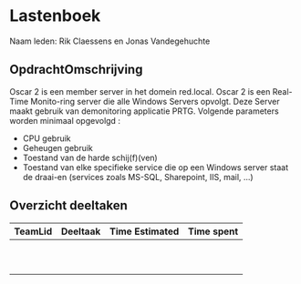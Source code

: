 # Lastenboek

Naam leden: Rik Claessens en Jonas Vandegehuchte

## OpdrachtOmschrijving

Oscar 2 is een member server in het domein red.local. Oscar 2 is een Real-Time Monito-ring server die alle Windows Servers opvolgt. Deze Server maakt gebruik van demonitoring applicatie PRTG.
Volgende parameters worden minimaal opgevolgd :
- CPU gebruik
- Geheugen gebruik
- Toestand van de harde schij(f)(ven)
- Toestand van elke specifieke service die op een Windows server staat de draai-en (services zoals MS-SQL, Sharepoint, IIS, mail, ...)

## Overzicht deeltaken

| TeamLid                     | Deeltaak          | Time Estimated | Time spent  |
| --------------              | --------------    | -------------- | ----------- |
|                             |                   |                |             |
|                             |                   |                |             |
|                             |                   |                |             |
|                             |                   |                |             |
|                             |                   |                |             |
|                             |                   |                |             |
|                             |                   |                |             |
|                             |                   |                |             |
|                             |                   |                |             |
|                             |                   |                |             |


